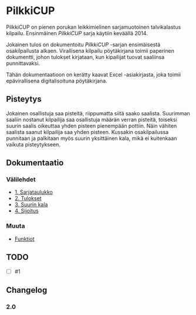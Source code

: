 # PilkkiCUP

PilkkiCUP on pienen porukan leikkimielinen sarjamuotoinen talvikalastus kilpailu. Ensinmäinen _PilkkiCUP_ sarja käytiin keväällä 2014.

Jokainen tulos on dokumentoitu _PilkkiCUP_ -sarjan ensimäisestä osakilpailusta alkaen. Virallisena kilpailu pöytäkirjana toimii paperinen dokumentti, johon tulokset kirjataan, kun kipailijat tuovat saaliinsa punnittavaksi. 

Tähän dokumentaatioon on kerätty kaavat Excel -asiakirjasta, joka toimii epävirallisena digitalisoituna pöytäkirjana.

## Pisteytys
Jokainen osallistuja saa pisteitä, riippumatta siitä saako saalista. Suurimman saaliin nostanut kilpailija saa osallistuja määrän verran pisteitä, toiseksi suurin saalis oikeuttaa yhden pisteen pienempään pottiin. Näin vähiten saalista saanut kilpailija saa yhden pisteen. Kussakin osakilpailussa punnitaan ja palkitaan myös suurin yksittäinen kala, mikä ei kuitenkaan vaikuta pisteytykseen.

## Dokumentaatio
### Välilehdet
- [1. Sarjataulukko](standings.md)
- [2. Tulokset](results.md)
- [3. Suurin kala](biggest_fish.md)
- [4. Sijoitus](ranking.md)

### Muuta
- [Funktiot](functions.md)

## TODO
-[ ] #1

## Changelog

### 2.0

